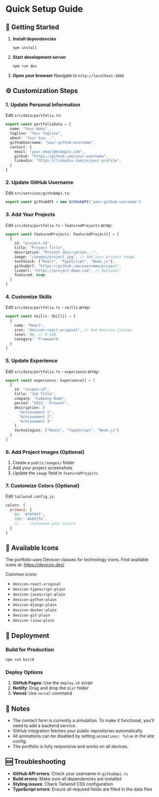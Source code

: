 # Quick Setup Guide

## 🚀 Getting Started

1. **Install dependencies**
   ```bash
   npm install
   ```

2. **Start development server**
   ```bash
   npm run dev
   ```

3. **Open your browser**
   Navigate to `http://localhost:3000`

## ⚙️ Customization Steps

### 1. Update Personal Information

Edit `src/data/portfolio.ts`:
```typescript
export const portfolioData = {
  name: "Your Name",
  tagline: "Your Tagline",
  about: "Your bio...",
  githubUsername: "your-github-username",
  contact: {
    email: "your.email@example.com",
    github: "https://github.com/your-username",
    linkedin: "https://linkedin.com/in/your-profile",
  }
}
```

### 2. Update GitHub Username

Edit `src/services/githubApi.ts`:
```typescript
export const githubAPI = new GitHubAPI('your-github-username')
```

### 3. Add Your Projects

Edit `src/data/portfolio.ts` - `featuredProjects` array:
```typescript
export const featuredProjects: FeaturedProject[] = [
  {
    id: "project-id",
    title: "Project Title",
    description: "Project description...",
    image: "/images/project.jpg", // Add your project image
    techStack: ["React", "TypeScript", "Node.js"],
    githubUrl: "https://github.com/username/project",
    liveUrl: "https://project-demo.com", // Optional
    featured: true
  }
]
```

### 4. Customize Skills

Edit `src/data/portfolio.ts` - `skills` array:
```typescript
export const skills: Skill[] = [
  {
    name: "React",
    icon: "devicon-react-original", // Use Devicon classes
    level: 90, // 0-100
    category: "framework"
  }
]
```

### 5. Update Experience

Edit `src/data/portfolio.ts` - `experience` array:
```typescript
export const experience: Experience[] = [
  {
    id: "unique-id",
    title: "Job Title",
    company: "Company Name",
    period: "2023 - Present",
    description: [
      "Achievement 1",
      "Achievement 2",
      "Achievement 3"
    ],
    technologies: ["React", "TypeScript", "Node.js"]
  }
]
```

### 6. Add Project Images (Optional)

1. Create a `public/images/` folder
2. Add your project screenshots
3. Update the `image` field in `featuredProjects`

### 7. Customize Colors (Optional)

Edit `tailwind.config.js`:
```javascript
colors: {
  primary: {
    50: '#f0f9ff',
    100: '#e0f2fe',
    // ... customize your colors
  }
}
```

## 🎨 Available Icons

The portfolio uses Devicon classes for technology icons. Find available icons at: https://devicon.dev/

Common icons:
- `devicon-react-original`
- `devicon-typescript-plain`
- `devicon-javascript-plain`
- `devicon-python-plain`
- `devicon-django-plain`
- `devicon-docker-plain`
- `devicon-git-plain`
- `devicon-linux-plain`

## 🚀 Deployment

### Build for Production
```bash
npm run build
```

### Deploy Options

1. **GitHub Pages**: Use the `deploy.sh` script
2. **Netlify**: Drag and drop the `dist` folder
3. **Vercel**: Use `vercel` command

## 📝 Notes

- The contact form is currently a simulation. To make it functional, you'll need to add a backend service.
- GitHub integration fetches your public repositories automatically.
- All animations can be disabled by setting `animations: false` in the site config.
- The portfolio is fully responsive and works on all devices.

## 🆘 Troubleshooting

- **GitHub API errors**: Check your username in `githubApi.ts`
- **Build errors**: Make sure all dependencies are installed
- **Styling issues**: Check Tailwind CSS configuration
- **TypeScript errors**: Ensure all required fields are filled in the data files

